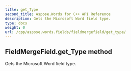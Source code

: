 ```yaml
---
title: get_Type
second_title: Aspose.Words for C++ API Reference
description: Gets the Microsoft Word field type. 
type: docs
weight: 0
url: /cpp/aspose.words.fields/fieldmergefield/get_type/
---
```

## FieldMergeField.get_Type method


Gets the Microsoft Word field type. 

